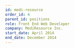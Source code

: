 ```yaml
---
id: medi-resource
order_id: 4
parent_id: positions
role: Front End Web Developer
company: MediResource Inc.
start_date: April 2014
end_date: December 2014
---
```

